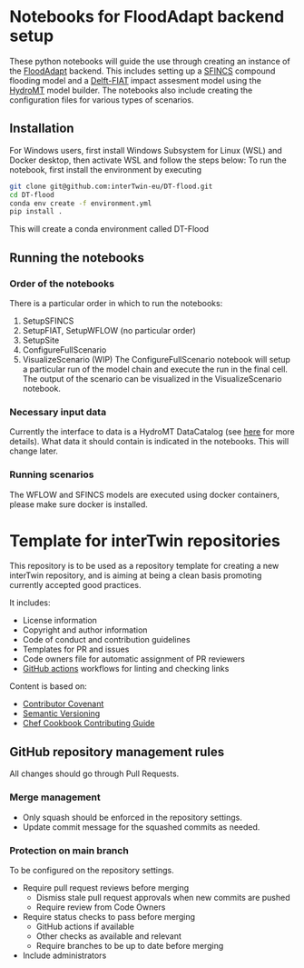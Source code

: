 # Notebooks for FloodAdapt backend setup

These python notebooks will guide the use through creating an instance of the [FloodAdapt](https://www.deltares.nl/en/software-and-data/products/floodadapt) backend. This includes setting up a [SFINCS](https://www.deltares.nl/en/software-and-data/products/sfincs) compound flooding model and a [Delft-FIAT](https://www.deltares.nl/en/software-and-data/products/delft-fiat-flood-impact-assessment-tool) impact assesment model using the [HydroMT](https://deltares.github.io/hydromt/latest/) model builder. The notebooks also include creating the configuration files for various types of scenarios.

## Installation
For Windows users, first install Windows Subsystem for Linux (WSL) and Docker desktop, then activate WSL and follow the steps below:
To run the notebook, first install the environment by executing
```bash
git clone git@github.com:interTwin-eu/DT-flood.git
cd DT-flood
conda env create -f environment.yml
pip install .
```
This will create a conda environment called DT-Flood

## Running the notebooks
### Order of the notebooks
There is a particular order in which to run the notebooks:
  1. SetupSFINCS
  2. SetupFIAT, SetupWFLOW (no particular order)
  3. SetupSite
  4. ConfigureFullScenario
  5. VisualizeScenario (WIP)
The ConfigureFullScenario notebook will setup a particular run of the model chain and execute the run in the final cell. The output of the scenario can be visualized in the VisualizeScenario notebook.

### Necessary input data
Currently the interface to data is a HydroMT DataCatalog (see [here](https://deltares.github.io/hydromt/latest/user_guide/data_prepare_cat.html) for more details). What data it should contain is indicated in the notebooks.
This will change later.

### Running scenarios
The WFLOW and SFINCS models are executed using docker containers, please make sure docker is installed.

# Template for interTwin repositories

This repository is to be used as a repository template for creating a new interTwin
repository, and is aiming at being a clean basis promoting currently accepted
good practices.

It includes:

- License information
- Copyright and author information
- Code of conduct and contribution guidelines
- Templates for PR and issues
- Code owners file for automatic assignment of PR reviewers
- [GitHub actions](https://github.com/features/actions) workflows for linting
  and checking links

Content is based on:

- [Contributor Covenant](http://contributor-covenant.org)
- [Semantic Versioning](https://semver.org/)
- [Chef Cookbook Contributing Guide](https://github.com/chef-cookbooks/community_cookbook_documentation/blob/master/CONTRIBUTING.MD)

## GitHub repository management rules

All changes should go through Pull Requests.

### Merge management

- Only squash should be enforced in the repository settings.
- Update commit message for the squashed commits as needed.

### Protection on main branch

To be configured on the repository settings.

- Require pull request reviews before merging
  - Dismiss stale pull request approvals when new commits are pushed
  - Require review from Code Owners
- Require status checks to pass before merging
  - GitHub actions if available
  - Other checks as available and relevant
  - Require branches to be up to date before merging
- Include administrators
